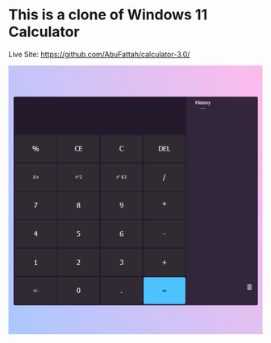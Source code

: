 # This is a clone of Windows 11 Calculator

Live Site: https://github.com/AbuFattah/calculator-3.0/

![MarineGEO circle logo](/product-image/calculator.png "MarineGEO logo")


